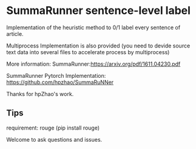 # SummaRunner sentence-level label
Implementation of the heuristic method to 0/1 label every sentence of article.

Multiprocess Implementation is also provided (you need to devide source text data into several files to accelerate process by multiprocess)

More information: SummaRunner:https://arxiv.org/pdf/1611.04230.pdf

SummaRunner Pytorch Implementation: https://github.com/hpzhao/SummaRuNNer  

Thanks for hpZhao's work.

## Tips

requirement: rouge (pip install rouge)

Welcome to ask questions and issues.

